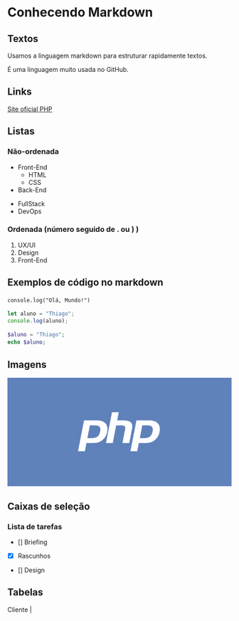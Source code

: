 # Conhecendo Markdown

## Textos
Usamos a linguagem markdown para estruturar rapidamente textos.

É uma linguagem muito usada no GitHub.

## Links
[Site oficial PHP](http://php.net)

## Listas

### Não-ordenada
- Front-End
    - HTML
    - CSS
- Back-End

* FullStack
* DevOps

### Ordenada (número seguido de . ou ) ) 
1) UX/UI
2) Design
3) Front-End

## Exemplos de código no markdown
`console.log("Olá, Mundo!")`
```javascript
let aluno = "Thiago";
console.log(aluno);
```

```php
$aluno = "Thiago";
echo $aluno;
```

## Imagens
![Logotipo PHP](php-logo.png)

## Caixas de seleção

### Lista de tarefas

- [] Briefing
- [x] Rascunhos
- [] Design

## Tabelas

Cliente | 
